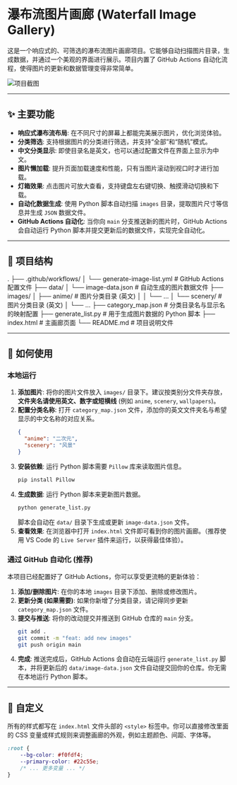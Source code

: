 # 瀑布流图片画廊 (Waterfall Image Gallery)

这是一个响应式的、可筛选的瀑布流图片画廊项目。它能够自动扫描图片目录，生成数据，并通过一个美观的界面进行展示。项目内置了 GitHub Actions 自动化流程，使得图片的更新和数据管理变得非常简单。

![项目截图](image_2b46ba.jpg)

---

## ✨ 主要功能

- **响应式瀑布流布局**: 在不同尺寸的屏幕上都能完美展示图片，优化浏览体验。
- **分类筛选**: 支持根据图片的分类进行筛选，并支持“全部”和“随机”模式。
- **中文分类显示**: 即使目录名是英文，也可以通过配置文件在界面上显示为中文。
- **图片懒加载**: 提升页面加载速度和性能，只有当图片滚动到视口时才进行加载。
- **灯箱效果**: 点击图片可放大查看，支持键盘左右键切换、触摸滑动切换和下载。
- **自动化数据生成**: 使用 Python 脚本自动扫描 `images` 目录，提取图片尺寸等信息并生成 `JSON` 数据文件。
- **GitHub Actions 自动化**: 当你向 `main` 分支推送新的图片时，GitHub Actions 会自动运行 Python 脚本并提交更新后的数据文件，实现完全自动化。

---

## 📂 项目结构

.
├── .github/workflows/
│   └── generate-image-list.yml  # GitHub Actions 配置文件
├── data/
│   └── image-data.json          # 自动生成的图片数据文件
├── images/
│   ├── anime/                   # 图片分类目录 (英文)
│   │   └── ...
│   └── scenery/                 # 图片分类目录 (英文)
│       └── ...
├── category_map.json            # 分类目录名与显示名的映射配置
├── generate_list.py             # 用于生成图片数据的 Python 脚本
├── index.html                   # 主画廊页面
└── README.md                    # 项目说明文件


---

## 🚀 如何使用

### 本地运行

1.  **添加图片**: 将你的图片文件放入 `images/` 目录下。建议按类别分文件夹存放，**文件夹名请使用英文、数字或短横线** (例如 `anime`, `scenery`, `wallpapers`)。
2.  **配置分类名称**: 打开 `category_map.json` 文件，添加你的英文文件夹名与希望显示的中文名称的对应关系。
    ```json
    {
      "anime": "二次元",
      "scenery": "风景"
    }
    ```
3.  **安装依赖**: 运行 Python 脚本需要 `Pillow` 库来读取图片信息。
    ```bash
    pip install Pillow
    ```
4.  **生成数据**: 运行 Python 脚本来更新图片数据。
    ```bash
    python generate_list.py
    ```
    脚本会自动在 `data/` 目录下生成或更新 `image-data.json` 文件。
5.  **查看效果**: 在浏览器中打开 `index.html` 文件即可看到你的图片画廊。（推荐使用 VS Code 的 `Live Server` 插件来运行，以获得最佳体验）。

### 通过 GitHub 自动化 (推荐)

本项目已经配置好了 GitHub Actions，你可以享受更流畅的更新体验：

1.  **添加/删除图片**: 在你的本地 `images` 目录下添加、删除或修改图片。
2.  **更新分类 (如果需要)**: 如果你新增了分类目录，请记得同步更新 `category_map.json` 文件。
3.  **提交与推送**: 将你的改动提交并推送到 GitHub 仓库的 `main` 分支。
    ```bash
    git add .
    git commit -m "feat: add new images"
    git push origin main
    ```
4.  **完成**: 推送完成后，GitHub Actions 会自动在云端运行 `generate_list.py` 脚本，并将更新后的 `data/image-data.json` 文件自动提交回你的仓库。你无需在本地运行 Python 脚本。

---

## 🎨 自定义

所有的样式都写在 `index.html` 文件头部的 `<style>` 标签中。你可以直接修改里面的 CSS 变量或样式规则来调整画廊的外观，例如主题颜色、间距、字体等。
```css
:root {
    --bg-color: #f0fdf4;
    --primary-color: #22c55e;
    /* ... 更多变量 ... */
}
